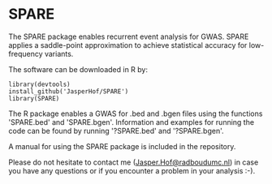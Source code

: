 # SPARE

The SPARE package enables recurrent event analysis for GWAS. SPARE applies a saddle-point approximation to achieve statistical accuracy for low-frequency variants. 

The software can be downloaded in R by:
```
library(devtools)
install_github('JasperHof/SPARE')
library(SPARE)
```

The R package enables a GWAS for .bed and .bgen files using the functions 'SPARE.bed' and 'SPARE.bgen'. Information and examples for running the code can be found by running '?SPARE.bed' and '?SPARE.bgen'. 

A manual for using the SPARE package is included in the repository.

Please do not hesitate to contact me (Jasper.Hof@radboudumc.nl) in case you have any questions or if you encounter a problem in your analysis :-).
